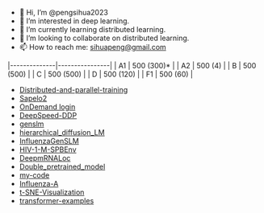 - 👋 Hi, I’m @pengsihua2023
- 👀 I’m interested in deep learning.
- 🌱 I’m currently learning distributed learning.
- 💞️ I’m looking to collaborate on distributed learning.
- 📫 How to reach me: sihuapeng@gmail.com

  

|--------------|----------------|
| A1 | 500 (300)* | 
| A2 | 500 (4) |
| B | 500 (500) |
| C | 500 (500) | 
| D | 500 (120) |
| F1 | 500 (60) |

- [Distributed-and-parallel-training](https://github.com/pengsihua2023/Distributed-training/tree/main)  
- [Sapelo2](https://github.com/pengsihua2023/SAPelo2)  
- [OnDemand login](https://ondemand.gacrc.uga.edu/pun/sys/dashboard)  
- [DeepSpeed-DDP](https://github.com/pengsihua2023/DeepSpeed-DDP)  
- [genslm](https://github.com/pengsihua2023/genslm)   
- [hierarchical_diffusion_LM](https://github.com/pengsihua2023/hierarchical_diffusion_LM)    
- [InfluenzaGenSLM](https://github.com/pengsihua2023/InfluenzaGenSLM)   
- [HIV-1-M-SPBEnv](https://github.com/pengsihua2023/HIV-1-M-SPBEnv)    
- [DeepmRNALoc](https://github.com/pengsihua2023/DeepmRNALoc)    
- [Double_pretrained_model](https://github.com/pengsihua2023/Double_pretrained_model)    
- [my-code](https://github.com/pengsihua2023/my-code)   
- [Influenza-A](https://github.com/pengsihua2023/Influenza-A)   
- [t-SNE-Visualization](https://github.com/pengsihua2023/t-SNE-Visualization)   
- [transformer-examples](https://github.com/pengsihua2023/transformer-examples)   

<!---
pengsihua2023/pengsihua2023 is a ✨ special ✨ repository because its `README.md` (this file) appears on your GitHub profile.
You can click the Preview link to take a look at your changes.
--->
